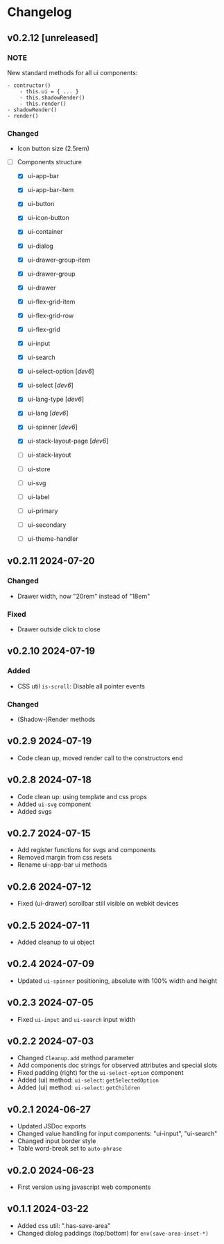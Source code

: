 # Changelog

## v0.2.12 [unreleased]

### NOTE

New standard methods for all ui components:

    - contructor()
        - this.ui = { ... }
        - this.shadowRender()
        - this.render()
    - shadowRender()
    - render()

### Changed

- Icon button size (2.5rem)
- [ ] Components structure
    - [x] ui-app-bar
    - [x] ui-app-bar-item
    - [x] ui-button
    - [x] ui-icon-button
    - [x] ui-container
    - [x] ui-dialog
    - [x] ui-drawer-group-item
    - [x] ui-drawer-group
    - [x] ui-drawer
    - [x] ui-flex-grid-item
    - [x] ui-flex-grid-row
    - [x] ui-flex-grid
    - [x] ui-input
    - [x] ui-search
    - [x] ui-select-option      [*dev6*]
    - [x] ui-select             [*dev6*]
    - [x] ui-lang-type          [*dev6*]
    - [x] ui-lang               [*dev6*]
    - [x] ui-spinner            [*dev6*]
    - [x] ui-stack-layout-page  [*dev6*]
    - [ ] ui-stack-layout
    - [ ] ui-store
    - [ ] ui-svg
    - [ ] ui-label
    - [ ] ui-primary
    - [ ] ui-secondary
    - [ ] ui-theme-handler


## v0.2.11 2024-07-20

### Changed

- Drawer width, now "20rem" instead of "18em"

### Fixed

- Drawer outside click to close


## v0.2.10 2024-07-19

### Added

- CSS util `is-scroll`: Disable all pointer events

### Changed

- (Shadow-)Render methods


## v0.2.9 2024-07-19

- Code clean up, moved render call to the constructors end


## v0.2.8 2024-07-18

- Code clean up: using template and css props
- Added `ui-svg` component
- Added svgs


## v0.2.7 2024-07-15

- Add register functions for svgs and components
- Removed margin from css resets
- Rename ui-app-bar ui methods


## v0.2.6 2024-07-12

- Fixed (ui-drawer) scrollbar still visible on webkit devices


## v0.2.5 2024-07-11

- Added cleanup to ui object


## v0.2.4 2024-07-09

- Updated `ui-spinner` positioning, absolute with 100% width and height


## v0.2.3 2024-07-05

- Fixed `ui-input` and `ui-search` input width


## v0.2.2 2024-07-03

- Changed `Cleanup.add` method parameter
- Add components doc strings for observed attributes and special slots
- Fixed padding (right) for the `ui-select-option` component
- Added (ui) method: `ui-select`: `getSelectedOption`
- Added (ui) method: `ui-select`: `getChildren`


## v0.2.1 2024-06-27

- Updated JSDoc exports
- Changed value handling for input components: "ui-input", "ui-search"
- Changed input border style
- Table word-break set to `auto-phrase`


## v0.2.0 2024-06-23

- First version using javascript web components


## v0.1.1 2024-03-22

- Added css util: ".has-save-area"
- Changed dialog paddings (top/bottom) for `env(save-area-inset-*)`
